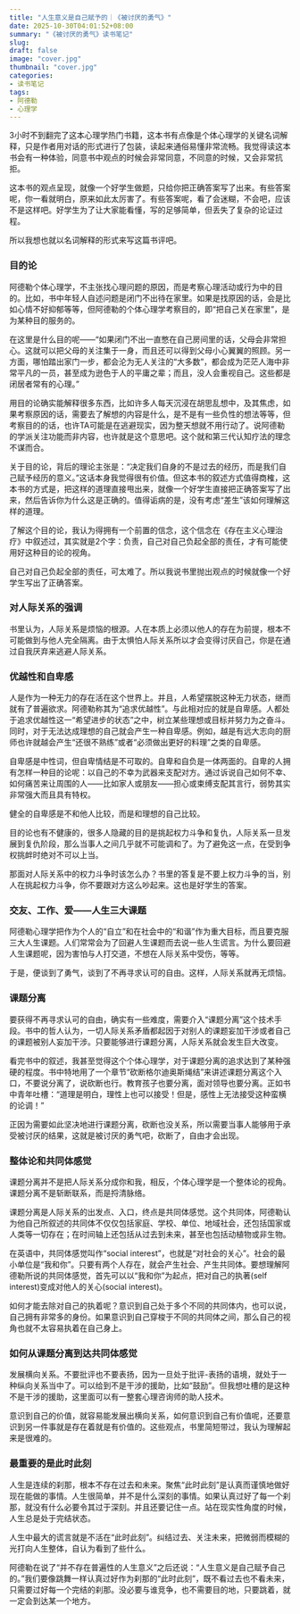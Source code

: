 ```yaml
---
title: "人生意义是自己赋予的｜《被讨厌的勇气》"
date: 2025-10-30T04:01:52+08:00
summary: "《被讨厌的勇气》读书笔记"
slug: 
draft: false
image: "cover.jpg"
thumbnail: "cover.jpg"
categories: 
- 读书笔记
tags: 
- 阿德勒
- 心理学
---
```


3小时不到翻完了这本心理学热门书籍，这本书有点像是个体心理学的关键名词解释，只是作者用对话的形式进行了包装，读起来通俗易懂非常流畅。我觉得读这本书会有一种体验，同意书中观点的时候会非常同意，不同意的时候，又会非常抗拒。

这本书的观点呈现，就像一个好学生做题，只给你把正确答案写了出来。有些答案呢，你一看就明白，原来如此太厉害了。有些答案呢，看了会迷糊，不会吧，应该不是这样吧。好学生为了让大家能看懂，写的足够简单，但丢失了复杂的论证过程。

所以我想也就以名词解释的形式来写这篇书评吧。

### 目的论

阿德勒个体心理学，不主张找心理问题的原因，而是考察心理活动或行为中的目的。比如，书中年轻人自述问题是闭门不出待在家里。如果是找原因的话，会是比如心情不好抑郁等等，但阿德勒的个体心理学考察目的，即“把自己关在家里”，是为某种目的服务的。

在这里是什么目的呢——“如果闭门不出一直憋在自己房间里的话，父母会非常担心。这就可以把父母的关注集于一身，而且还可以得到父母小心翼翼的照顾。另一方面，哪怕踏出家门一步，都会沦为无人关注的“大多数”，都会成为茫茫人海中非常平凡的一员，甚至成为逊色于人的平庸之辈；而且，没人会重视自己。这些都是闭居者常有的心理。”

用目的论确实能解释很多东西，比如许多人每天沉浸在胡思乱想中，及其焦虑，如果考察原因的话，需要去了解想的内容是什么，是不是有一些负性的想法等等，但考察目的的话，也许TA可能是在逃避现实，因为整天想就不用行动了。说阿德勒的学派关注功能而非内容，也许就是这个意思吧。这个就和第三代认知疗法的理念不谋而合。

关于目的论，背后的理论主张是：“决定我们自身的不是过去的经历，而是我们自己赋予经历的意义。”这话本身我觉得很有价值。但这本书的叙述方式值得商榷，这本书的方式是，把这样的道理直接甩出来，就像一个好学生直接把正确答案写了出来，然后告诉你为什么这是正确的。值得诟病的是，没有考虑“差生”该如何理解这样的道理。

了解这个目的论，我认为得拥有一个前置的信念，这个信念在《存在主义心理治疗》中叙述过，其实就是2个字：负责，自己对自己负起全部的责任，才有可能使用好这种目的论的视角。

自己对自己负起全部的责任，可太难了。所以我说书里抛出观点的时候就像一个好学生写出了正确答案。

### 对人际关系的强调

书里认为，人际关系是烦恼的根源。人在本质上必须以他人的存在为前提，根本不可能做到与他人完全隔离。由于太惧怕人际关系所以才会变得讨厌自己，你是在通过自我厌弃来逃避人际关系。

### 优越性和自卑感

人是作为一种无力的存在活在这个世界上。并且，人希望摆脱这种无力状态，继而就有了普遍欲求。阿德勒称其为“追求优越性”。与此相对应的就是自卑感。人都处于追求优越性这一“希望进步的状态”之中，树立某些理想或目标并努力为之奋斗。同时，对于无法达成理想的自己就会产生一种自卑感。例如，越是有远大志向的厨师也许就越会产生“还很不熟练”或者“必须做出更好的料理”之类的自卑感。

自卑感是中性词，但自卑情结是不可取的。自卑和自负是一体两面的。自卑的人拥有怎样一种目的论呢：以自己的不幸为武器来支配对方。通过诉说自己如何不幸、如何痛苦来让周围的人——比如家人或朋友——担心或束缚支配其言行，弱势其实非常强大而且具有特权。

健全的自卑感是不和他人比较，而是和理想的自己比较。

目的论也有不健康的，很多人隐藏的目的是挑起权力斗争和复仇，人际关系一旦发展到复仇阶段，那么当事人之间几乎就不可能调和了。为了避免这一点，在受到争权挑衅时绝对不可以上当。

那面对人际关系中的权力斗争时该怎么办？书里的答复是不要上权力斗争的当，别人在挑起权力斗争，你不要跟对方这么吵起来。这也是好学生的答案。

### 交友、工作、爱——人生三大课题

阿德勒心理学把作为个人的“自立”和在社会中的“和谐”作为重大目标，而且要克服三大人生课题。人们常常会为了回避人生课题而去说一些人生谎言。为什么要回避人生课题呢，因为害怕与人打交道，不想在人际关系中受伤，等等。

于是，便谈到了勇气，谈到了不再寻求认可的自由。这样，人际关系就再无烦恼。

### 课题分离

要获得不再寻求认可的自由，确实有一些难度，需要介入“课题分离”这个技术手段。书中的哲人认为，一切人际关系矛盾都起因于对别人的课题妄加干涉或者自己的课题被别人妄加干涉。只要能够进行课题分离，人际关系就会发生巨大改变。

看完书中的叙述，我甚至觉得这个个体心理学，对于课题分离的追求达到了某种强硬的程度。书中特地用了一个章节“砍断格尔迪奥斯绳结”来讲述课题分离这个入口，不要说分离了，说砍断也行。教育孩子也要分离，面对领导也要分离。正如书中青年吐槽：“道理是明白，理性上也可以接受！但是，感性上无法接受这种蛮横的论调！”

正因为需要如此坚决地进行课题分离，砍断也没关系，所以需要当事人能够用于承受被讨厌的结果，这就是被讨厌的勇气吧，砍断了，自由才会出现。

### 整体论和共同体感觉

课题分离并不是把人际关系分成你和我，相反，个体心理学是一个整体论的视角。课题分离不是斩断联系，而是捋清脉络。

课题分离是人际关系的出发点、入口，终点是共同体感觉。这个共同体，阿德勒认为他自己所叙述的共同体不仅仅包括家庭、学校、单位、地域社会，还包括国家或人类等一切存在；在时间轴上还包括从过去到未来，甚至也包括动植物或非生物。

在英语中，共同体感觉叫作“social interest”，也就是“对社会的关心”。社会的最小单位是“我和你”。只要有两个人存在，就会产生社会、产生共同体。要想理解阿德勒所说的共同体感觉，首先可以以“我和你”为起点，把对自己的执著(self interest)变成对他人的关心(social interest)。

如何才能去除对自己的执着呢？意识到自己处于多个不同的共同体内，也可以说，自己拥有非常多的身份。如果意识到自己穿梭于不同的共同体之间，那么自己的视角也就不太容易执着在自己身上。

### 如何从课题分离到达共同体感觉

发展横向关系。不要批评也不要表扬，因为一旦处于批评-表扬的语境，就处于一种纵向关系当中了。可以给到不是干涉的援助，比如“鼓励”。但我想吐槽的是这种不是干涉的援助，这里面可以有一整套心理咨询师的助人技术。

意识到自己的价值，就容易能发展出横向关系，如何意识到自己有价值呢，还要意识到另一件事就是存在着就是有价值的。这些观点，书里简短带过，我认为理解起来是很难的。

### 最重要的是此时此刻

人生是连续的刹那，根本不存在过去和未来。聚焦“此时此刻”是认真而谨慎地做好现在能做的事情。人生很简单，并不是什么深刻的事情。如果认真过好了每一个刹那，就没有什么必要令其过于深刻。并且还要记住一点。站在现实性角度的时候，人生总是处于完结状态。

人生中最大的谎言就是不活在“此时此刻”。纠结过去、关注未来，把微弱而模糊的光打向人生整体，自认为看到了些什么。

阿德勒在说了“并不存在普遍性的人生意义”之后还说：“人生意义是自己赋予自己的。”我们要像跳舞一样认真过好作为刹那的“此时此刻”，既不看过去也不看未来，只需要过好每一个完结的刹那。没必要与谁竞争，也不需要目的地，只要跳着，就一定会到达某一个地方。